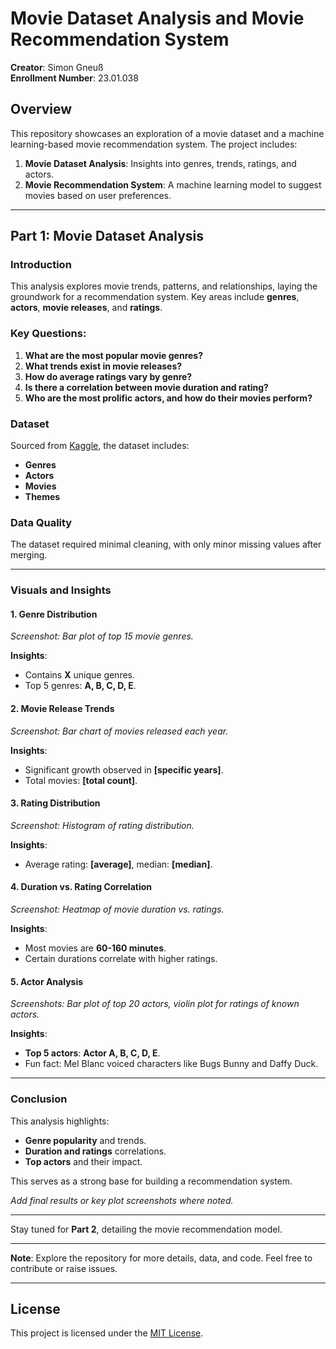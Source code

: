 # Movie Dataset Analysis and Movie Recommendation System
**Creator**: Simon Gneuß  
**Enrollment Number**: 23.01.038

## Overview
This repository showcases an exploration of a movie dataset and a machine learning-based movie recommendation system. The project includes:

1. **Movie Dataset Analysis**: Insights into genres, trends, ratings, and actors.
2. **Movie Recommendation System**: A machine learning model to suggest movies based on user preferences.

---

## Part 1: Movie Dataset Analysis

### Introduction
This analysis explores movie trends, patterns, and relationships, laying the groundwork for a recommendation system. Key areas include **genres**, **actors**, **movie releases**, and **ratings**.

### Key Questions:
1. **What are the most popular movie genres?**
2. **What trends exist in movie releases?**
3. **How do average ratings vary by genre?**
4. **Is there a correlation between movie duration and rating?**
5. **Who are the most prolific actors, and how do their movies perform?**

### Dataset
Sourced from [Kaggle](https://www.kaggle.com/datasets/gsimonx37/letterboxd/data), the dataset includes:
- **Genres**
- **Actors**
- **Movies**
- **Themes**

### Data Quality
The dataset required minimal cleaning, with only minor missing values after merging.

---

### Visuals and Insights

#### 1. Genre Distribution
*Screenshot: Bar plot of top 15 movie genres.*

**Insights**:
- Contains **X** unique genres.
- Top 5 genres: **A, B, C, D, E**.

#### 2. Movie Release Trends
*Screenshot: Bar chart of movies released each year.*

**Insights**:
- Significant growth observed in **[specific years]**.
- Total movies: **[total count]**.

#### 3. Rating Distribution
*Screenshot: Histogram of rating distribution.*

**Insights**:
- Average rating: **[average]**, median: **[median]**.

#### 4. Duration vs. Rating Correlation
*Screenshot: Heatmap of movie duration vs. ratings.*

**Insights**:
- Most movies are **60-160 minutes**.
- Certain durations correlate with higher ratings.

#### 5. Actor Analysis
*Screenshots: Bar plot of top 20 actors, violin plot for ratings of known actors.*

**Insights**:
- **Top 5 actors**: **Actor A, B, C, D, E**.
- Fun fact: Mel Blanc voiced characters like Bugs Bunny and Daffy Duck.

---

### Conclusion
This analysis highlights:
- **Genre popularity** and trends.
- **Duration and ratings** correlations.
- **Top actors** and their impact.

This serves as a strong base for building a recommendation system.

*Add final results or key plot screenshots where noted.*

---

Stay tuned for **Part 2**, detailing the movie recommendation model.

---

**Note**: Explore the repository for more details, data, and code. Feel free to contribute or raise issues.

---

## License
This project is licensed under the [MIT License](LICENSE).

